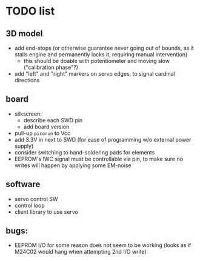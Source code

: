 # TODO list

## 3D model
* add end-stops (or otherwise guarantee never going out of bounds, as it stalls engine and permanently locks it, requiring manual intervention)
  - this should be doable with potentiometer and moving slow ("calibration phase"?)
* add "left" and "right" markers on servo edges, to signal cardinal directions

## board
* silkscreen:
  * describe each SWD pin
  * add board version
* pull-up `picorun` to Vcc
* add 3.3V in next to SWD (for ease of programming w/o external power supply)
* consider switching to hand-soldering pads for elements
* EEPROM's !WC signal must be controllable via pin, to make sure no writes will happen by applying some EM-noise

## software
* servo control SW
* control loop
* client library to use servo

## bugs:
* EEPROM I/O for some reason does not seem to be working (looks as if M24C02 would hang when attempting 2nd I/O write)
